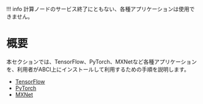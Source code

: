 !!! info
    計算ノードのサービス終了にともない、各種アプリケーションは使用できません。

# 概要

本セクションでは、TensorFlow、PyTorch、MXNetなど各種アプリケーションを、利用者がABCI上にインストールして利用するための手順を説明します。

- [TensorFlow](tensorflow.md)
- [PyTorch](pytorch.md)
- [MXNet](mxnet.md)
